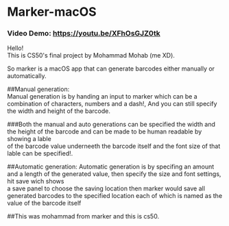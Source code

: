 # Marker-macOS
### Video Demo:  https://youtu.be/XFhOsGJZ0tk

Hello!  
This is CS50's final project by Mohammad Mohab (me XD).  

So marker is a macOS app that can generate barcodes either manually or automatically.  

##Manual generation:  
Manual generation is by handing an input to marker which can be a combination of characters, numbers and a dash!, And you can still specify the width and height of the barcode.  

###Both the manual and auto generations can be specified the width and the height of the barcode and can be made to be human readable by showing a lable  
of the barcode value underneeth the barcode itself and the font size of that lable can be specified!.  

##Automatic generation:
Automatic generation is by specifing an amount and a length of the generated value, then specify the size and font settings, hit save wich shows  
a save panel to choose the saving location then marker would save all generated barcodes to the specified location each of which is named as the value of the barcode itself  

##This was mohammad from marker and this is cs50.  
